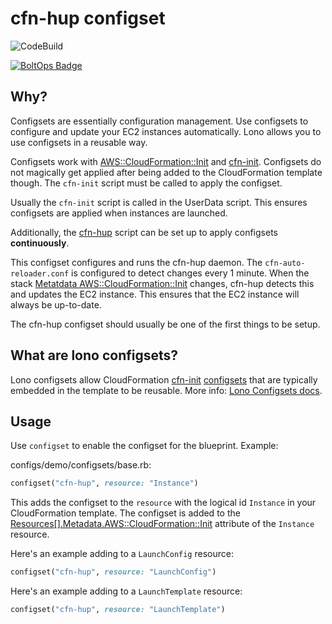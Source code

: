 # cfn-hup configset

![CodeBuild](https://codebuild.us-west-2.amazonaws.com/badges?uuid=eyJlbmNyeXB0ZWREYXRhIjoiV3JyMHYvZHVPNlNORnloUVE1YzlNTWJkZUJmNmVtaXdvZ1pKV1U4SUUrcU9VcTVZdm5qbVA2cWdIdUZ0VEIraTVyaFpUajBpK2NvZmNFeTRWaEI1TnI0PSIsIml2UGFyYW1ldGVyU3BlYyI6IjZFRnpCNXh4ZEY3L2dqS00iLCJtYXRlcmlhbFNldFNlcmlhbCI6MX0%3D&branch=master)

[![BoltOps Badge](https://img.boltops.com/boltops/badges/boltops-badge.png)](https://www.boltops.com)

## Why?

Configsets are essentially configuration management. Use configsets to configure and update your EC2 instances automatically. Lono allows you to use configsets in a reusable way.

Configsets work with [AWS::CloudFormation::Init](https://docs.aws.amazon.com/AWSCloudFormation/latest/UserGuide/aws-resource-init.html) and [cfn-init](https://docs.aws.amazon.com/AWSCloudFormation/latest/UserGuide/cfn-init.html). Configsets do not magically get applied after being added to the CloudFormation template though.  The `cfn-init` script must be called to apply the configset.

Usually the `cfn-init` script is called in the UserData script. This ensures configsets are applied when instances are launched.

Additionally, the [cfn-hup](https://github.com/boltopspro/cfn-hup) script can be set up to apply configsets **continuously**.

This configset configures and runs the cfn-hup daemon. The `cfn-auto-reloader.conf` is configured to detect changes every 1 minute.  When the stack [Metatdata AWS::CloudFormation::Init](https://docs.aws.amazon.com/AWSCloudFormation/latest/UserGuide/aws-resource-init.html) changes, cfn-hup detects this and updates the EC2 instance. This ensures that the EC2 instance will always be up-to-date.

The cfn-hup configset should usually be one of the first things to be setup.

## What are lono configsets?

Lono configsets allow CloudFormation [cfn-init](https://docs.aws.amazon.com/AWSCloudFormation/latest/UserGuide/cfn-init.html) [configsets](https://docs.aws.amazon.com/AWSCloudFormation/latest/UserGuide/aws-resource-init.html) that are typically embedded in the template to be reusable.  More info: [Lono Configsets docs](https://lono.cloud/docs/configsets/).

## Usage

Use `configset` to enable the configset for the blueprint.  Example:

configs/demo/configsets/base.rb:

```ruby
configset("cfn-hup", resource: "Instance")
```

This adds the configset to the `resource` with the logical id `Instance` in your CloudFormation template.  The configset is added to the [Resources[].Metadata.AWS::CloudFormation::Init](https://docs.aws.amazon.com/AWSCloudFormation/latest/UserGuide/aws-resource-init.html) attribute of the `Instance` resource.

Here's an example adding to a `LaunchConfig` resource:

```ruby
configset("cfn-hup", resource: "LaunchConfig")
```

Here's an example adding to a `LaunchTemplate` resource:

```ruby
configset("cfn-hup", resource: "LaunchTemplate")
```
